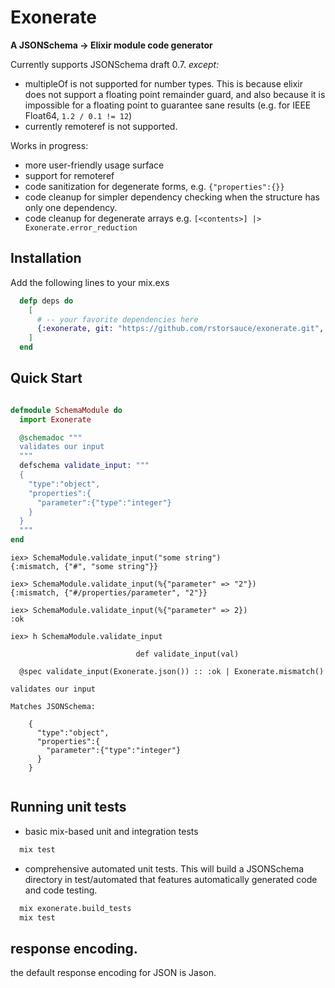 # Exonerate

**A JSONSchema -> Elixir module code generator**

Currently supports JSONSchema draft 0.7.  *except:*

- multipleOf is not supported for number types.  This is because
elixir does not support a floating point remainder guard, and also
because it is impossible for a floating point to guarantee sane results
(e.g. for IEEE Float64, `1.2 / 0.1 != 12`)
- currently remoteref is not supported.

Works in progress:

- more user-friendly usage surface
- support for remoteref
- code sanitization for degenerate forms, e.g. `{"properties":{}}`
- code cleanup for simpler dependency checking when the structure has only one dependency.
- code cleanup for degenerate arrays e.g. `[<contents>] |> Exonerate.error_reduction`

## Installation

Add the following lines to your mix.exs

```elixir
  defp deps do
    [
      # -- your favorite dependencies here
      {:exonerate, git: "https://github.com/rstorsauce/exonerate.git", tag: "master"},
    ]
  end
```

## Quick Start

```elixir

defmodule SchemaModule do
  import Exonerate

  @schemadoc """
  validates our input
  """
  defschema validate_input: """
  {
    "type":"object",
    "properties":{
      "parameter":{"type":"integer"}
    }
  }
  """
end
```
```
iex> SchemaModule.validate_input("some string")
{:mismatch, {"#", "some string"}}

iex> SchemaModule.validate_input(%{"parameter" => "2"})
{:mismatch, {"#/properties/parameter", "2"}}

iex> SchemaModule.validate_input(%{"parameter" => 2})
:ok

iex> h SchemaModule.validate_input                   

                            def validate_input(val)                             

  @spec validate_input(Exonerate.json()) :: :ok | Exonerate.mismatch()

validates our input

Matches JSONSchema:

    {
      "type":"object",
      "properties":{
        "parameter":{"type":"integer"}
      }
    }
    
```


## Running unit tests

- basic mix-based unit and integration tests

```bash
  mix test
```

- comprehensive automated unit tests.  This will build a JSONSchema directory in
test/automated that features automatically generated code and code testing.

```bash
  mix exonerate.build_tests
  mix test
```

## response encoding.

the default response encoding for JSON is Jason.
